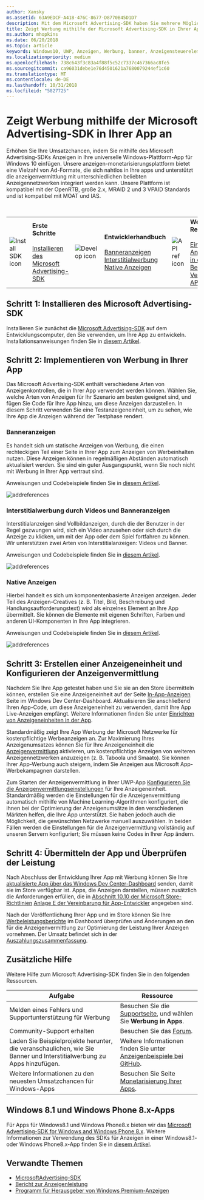 ```yaml
---
author: Xansky
ms.assetid: 63A9EDCF-A418-476C-8677-D8770B45D1D7
description: Mit dem Microsoft Advertising-SDK haben Sie mehrere Möglichkeiten zur Monetarisierung Ihrer App mit Anzeigen.
title: Zeigt Werbung mithilfe der Microsoft Advertising-SDK in Ihrer App an
ms.author: mhopkins
ms.date: 06/20/2018
ms.topic: article
keywords: Windows10, UWP, Anzeigen, Werbung, banner, Anzeigensteuerelement,Interstitial
ms.localizationpriority: medium
ms.openlocfilehash: 738c643f3c83a4f88f5c52c7337c467366ac8fe5
ms.sourcegitcommit: ca96031debe1e76d4501621a7680079244ef1c60
ms.translationtype: MT
ms.contentlocale: de-DE
ms.lasthandoff: 10/31/2018
ms.locfileid: "5827725"
---
```

# <a name="display-ads-in-your-app-with-the-microsoft-advertising-sdk"></a>Zeigt Werbung mithilfe der Microsoft Advertising-SDK in Ihrer App an

Erhöhen Sie Ihre Umsatzchancen, indem Sie mithilfe des Microsoft Advertising-SDKs Anzeigen in Ihre universelle Windows-Plattform-App für Windows 10 einfügen. Unsere anzeigen-monetarisierungsplattform bietet eine Vielzahl von Ad-Formate, die sich nahtlos in Ihre apps und unterstützt die anzeigenvermittlung mit unterschiedlichen beliebten Anzeigennetzwerken integriert werden kann. Unsere Plattform ist kompatibel mit der OpenRTB, große 2.x, MRAID 2 und 3 VPAID Standards und ist kompatibel mit MOAT und IAS. 

<br/>

<table style="border: none !important;">
<colgroup>
<col width="10%" />
<col width="23%" />
<col width="10%" />
<col width="23%" />
<col width="10%" />
<col width="23%" />
</colgroup>
<tbody>
<tr>
<td align="left"><img src="images/install-sdk.png" alt="Install SDK icon" /></td>
<td align="left"><b>Erste Schritte</b><br/><br/>
    <a href="http://aka.ms/ads-sdk-uwp">Installieren des Microsoft Advertising-SDK</a>
</td>
<td align="left"><img src="images/write-code.png" alt="Develop icon" /></td>
<td align="left"><b>Entwicklerhandbuch</b><br/><br/>
    <a href="banner-ads.md">Banneranzeigen</a>
    <br/>
    <a href="interstitial-ads.md">Interstitialwerbung</a>
    <br/>
    <a href="native-ads.md">Native Anzeigen</a>
    </td>
<td align="left"><img src="images/api-reference.png" alt="API ref icon" /></td>
<td align="left"><b>Weitere Ressourcen</b><br/><br/>
    <a href="set-up-ad-units-in-your-app.md">Einrichten von Anzeigenblöcken in der App</a>
    <br/>
    <a href="best-practices-for-ads-in-apps.md">Bewährte Verfahren</a>
    <br/>
    <a href="https://msdn.microsoft.com/en-us/library/windows/apps/mt691884.aspx">API-Referenz</a>
    </td>
</tr>
</tbody>
</table>

## <a name="step-1-install-the-microsoft-advertising-sdk"></a>Schritt 1: Installieren des Microsoft Advertising-SDK

Installieren Sie zunächst die [Microsoft Advertising-SDK](http://aka.ms/ads-sdk-uwp) auf dem Entwicklungscomputer, den Sie verwenden, um Ihre App zu entwickeln. Installationsanweisungen finden Sie in [diesem Artikel](install-the-microsoft-advertising-libraries.md).

## <a name="step-2-implement-ads-in-your-app"></a>Schritt 2: Implementieren von Werbung in Ihrer App

Das Microsoft Advertising-SDK enthält verschiedene Arten von Anzeigenkontrollen, die in Ihrer App verwendet werden können. Wählen Sie, welche Arten von Anzeigen für Ihr Szenario am besten geeignet sind, und fügen Sie Code für Ihre App hinzu, um diese Anzeigen darzustellen. In diesem Schritt verwenden Sie eine Testanzeigeneinheit, um zu sehen, wie Ihre App die Anzeigen während der Testphase rendert.

### <a name="banner-ads"></a>Banneranzeigen

Es handelt sich um statische Anzeigen von Werbung, die einen rechteckigen Teil einer Seite in Ihrer App zum Anzeigen von Werbeinhalten nutzen. Diese Anzeigen können in regelmäßigen Abständen automatisch aktualisiert werden. Sie sind ein guter Ausgangspunkt, wenn Sie noch nicht mit Werbung in Ihrer App vertraut sind.

Anweisungen und Codebeispiele finden Sie in [diesem Artikel](adcontrol-in-xaml-and--net.md).

![addreferences](images/banner-ad.png)

### <a name="interstitial-video-and-interstitial-banner-ads"></a>Interstitialwerbung durch Videos und Banneranzeigen

Interstitialanzeigen sind Vollbildanzeigen, durch die der Benutzer in der Regel gezwungen wird, sich ein Video anzusehen oder sich durch die Anzeige zu klicken, um mit der App oder dem Spiel fortfahren zu können. Wir unterstützen zwei Arten von Interstitialanzeigen: Videos und Banner.

Anweisungen und Codebeispiele finden Sie in [diesem Artikel](interstitial-ads.md).

![addreferences](images/interstitial-ad.png)

### <a name="native-ads"></a>Native Anzeigen

Hierbei handelt es sich um komponentenbasierte Anzeigen anzeigen. Jeder Teil des Anzeigen-Creatives (z. B. Titel, Bild, Beschreibung und Handlungsaufforderungstext) wird als einzelnes Element an Ihre App übermittelt. Sie können die Elemente mit eigenen Schriften, Farben und anderen UI-Komponenten in Ihre App integrieren.

Anweisungen und Codebeispiele finden Sie in [diesem Artikel](native-ads.md).

![addreferences](images/native-ad.png)

<span id="ad-mediation"/>

## <a name="step-3-create-an-ad-unit-and-configure-mediation"></a>Schritt 3: Erstellen einer Anzeigeneinheit und Konfigurieren der Anzeigenvermittlung

Nachdem Sie Ihre App getestet haben und Sie sie an den Store übermitteln können, erstellen Sie eine Anzeigeneinheit auf der Seite [In-App-Anzeigen](../publish/in-app-ads.md) Seite im Windows Dev Center-Dashboard. Aktualisieren Sie anschließend Ihren App-Code, um diese Anzeigeneinheit zu verwenden, damit Ihre App Live-Anzeigen empfängt. Weitere Informationen finden Sie unter [Einrichten von Anzeigeneinheiten in der App](set-up-ad-units-in-your-app.md#live-ad-units).

Standardmäßig zeigt Ihre App Werbung der Microsoft Netzwerke für kostenpflichtige Werbeanzeigen an. Zur Maximierung Ihres Anzeigenumsatzes können Sie für Ihre Anzeigeneinheit die [Anzeigenvermittlung](ad-mediation-service.md) aktivieren, um kostenpflichtige Anzeigen von weiteren Anzeigennetzwerken anzuzeigen (z. B. Taboola und Smaato). Sie können Ihrer App-Werbung auch steigern, indem Sie Anzeigen aus Microsoft App-Werbekampagnen darstellen.

Zum Starten der Anzeigenvermittlung in Ihrer UWP-App [Konfigurieren Sie die Anzeigenvermittlungseinstellungen](../publish/in-app-ads.md#mediation-settings) für Ihre Anzeigeneinheit. Standardmäßig werden die Einstellungen für die Anzeigenvermittlung automatisch mithilfe von Machine Learning-Algorithmen konfiguriert, die ihnen bei der Optimierung der Anzeigenumsätze in den verschiedenen Märkten helfen, die Ihre App unterstützt. Sie haben jedoch auch die Möglichkeit, die gewünschten Netzwerke manuell auszuwählen. In beiden Fällen werden die Einstellungen für die Anzeigenvermittlung vollständig auf unseren Servern konfiguriert; Sie müssen keine Codes in Ihrer App ändern.    

## <a name="step-4-submit-your-app-and-review-performance"></a>Schritt 4: Übermitteln der App und Überprüfen der Leistung

Nach Abschluss der Entwicklung Ihrer App mit Werbung können Sie Ihre [aktualisierte App über das Windows Dev Center-Dashboard](https://docs.microsoft.com/windows/uwp/publish/app-submissions) senden, damit sie im Store verfügbar ist. Apps, die Anzeigen darstellen, müssen zusätzlich die Anforderungen erfüllen, die in [Abschnitt 10.10 der Microsoft Store-Richtlinien](https://docs.microsoft.com/legal/windows/agreements/store-policies#1010-advertising-conduct-and-content) [Anlage E der Vereinbarung für App-Entwickler](https://docs.microsoft.com/legal/windows/agreements/app-developer-agreement) angegeben sind.

Nach der Veröffentlichung Ihrer App und im Store können Sie Ihre [Werbeleistungsberichte](../publish/advertising-performance-report.md) im Dashboard überprüfen und Änderungen an den für die Anzeigenvermittlung zur Optimierung der Leistung Ihrer Anzeigen vornehmen. Der Umsatz befindet sich in der [Auszahlungszusammenfassung](../publish/payout-summary.md).

<span id="additional-help" />

## <a name="additional-help"></a>Zusätzliche Hilfe

Weitere Hilfe zum Microsoft Advertising-SDK finden Sie in den folgenden Ressourcen.

|  Aufgabe    | Ressource |               
|----------|-------|
| Melden eines Fehlers und Supportunterstützung für Werbung     | Besuchen Sie die [Supportseite](https://developer.microsoft.com/en-us/windows/support), und wählen Sie **Werbung in Apps**.        |
| Community-Support erhalten     | Besuchen Sie das [Forum](http://go.microsoft.com/fwlink/p/?LinkId=401266).       |
| Laden Sie Beispielprojekte herunter, die veranschaulichen, wie Sie Banner und Interstitialwerbung zu Apps hinzufügen.     | Weitere Informationen finden Sie unter [Anzeigenbeispiele bei GitHub](http://aka.ms/githubads).       |
| Weitere Informationen zu den neuesten Umsatzchancen für Windows-Apps     | Besuchen Sie Seite [Monetarisierung Ihrer Apps](https://developer.microsoft.com/store/monetize).        |

## <a name="windows-81-and-windows-phone-8x-apps"></a>Windows 8.1 und Windows Phone 8.x-Apps

Für Apps für Windows8.1 und Windows Phone8.x bieten wir das [Microsoft Advertising-SDK for Windows and Windows Phone 8.x](http://aka.ms/store-8-sdk). Weitere Informationen zur Verwendung des SDKs für Anzeigen in einer Windows8.1- oder Windows Phone8.x-App finden Sie in [diesem Artikel](https://docs.microsoft.com/en-us/previous-versions/windows/apps/dn792120(v=win.10)).

## <a name="related-topics"></a>Verwandte Themen

* [MicrosoftAdvertising-SDK](http://aka.ms/ads-sdk-uwp)
* [Bericht zur Anzeigenleistung](../publish/advertising-performance-report.md)
* [Programm für Herausgeber von Windows Premium-Anzeigen](windows-premium-ads-publishers-program.md)
